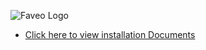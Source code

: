![Faveo Logo](https://my-page-organization.github.io/faveo.png)
* [Click here to view installation Documents](https://my-page-organization.github.io/Documents)
